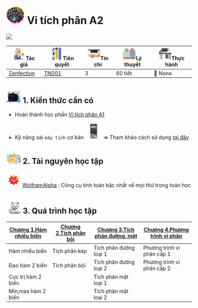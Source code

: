 # <img src="https://raw.githubusercontent.com/Zenfection/Image/master/2020/12/23-20-05-50-gt2%20-%2001.png" width="50">  Vi tích phân A2 

<img src="https://readme-typing-svg.herokuapp.com?font=tahoma&lines=B%E1%BA%A3ng+sau+tham+kh%E1%BA%A3o+c%E1%BB%A7a+CTU">

| <img src="https://raw.githubusercontent.com/Zenfection/Image/master/2021/07/31-17-12-38-Professor%20Male.png" title="" alt="Professor Male.png" width="35">Tác giả | <img title="" src="https://raw.githubusercontent.com/Zenfection/Image/master/2021/07/31-17-08-42-Learning%20Tools.png" alt="Learning Tools.png" width="35">Tiên quyết | <img src="https://raw.githubusercontent.com/Zenfection/Image/master/2021/07/31-17-13-24-Degree.png" title="" alt="Degree.png" width="35">Tín chỉ | <img src="https://raw.githubusercontent.com/Zenfection/Image/master/2021/07/31-17-10-10-Rage%20Room%20Rules.png" title="" alt="Rage Room Rules.png" width="35">Lý thuyết | <img src="https://raw.githubusercontent.com/Zenfection/Image/master/2021/07/31-17-11-54-Student%20Desk.png" title="" alt="Student Desk.png" width="35">Thực hành |
| ------------------------------------------------------------------------------------------------------------------------------------------------------------------ | --------------------------------------------------------------------------------------------------------------------------------------------------------------------- | ------------------------------------------------------------------------------------------------------------------------------------------------ | ------------------------------------------------------------------------------------------------------------------------------------------------------------------------ | ---------------------------------------------------------------------------------------------------------------------------------------------------------------- |
| [Zenfection](http://facebook.com/zenfection)                                                                                                                       | [TN001](/toanhoc/TN001-Vi_tich_phan_a1/)                                                                                                                                                              | 3                                                                                                                                                | 60 tiết                                                                                                                                                                       | 🚫 None.                                                                                                                                                               |

## <img src="https://raw.githubusercontent.com/Zenfection/Image/master/2021/08/02-21-26-29-tenor.gif" width="40"> 1. Kiến thức cần có

- Hoàn thành học phần [Vi tích phân A1](/toanhoc/TN001-Vi_tich_phan_a1/)

- Kỹ năng xài `máy tính` cơ bản <img src="https://raw.githubusercontent.com/Zenfection/Image/master/2021/09/03-14-33-56-fx-580VN.png" width="45"> ⇒  Tham khảo cách sử dụng [tại đây](https://bitex.com.vn/vn/kho-ung-dung/huong-dan-su-dung-3.html)

## <img src="https://raw.githubusercontent.com/Zenfection/Image/master/2021/08/02-21-24-49-tenor.gif" width="40"> 2. Tài nguyên học tập

<img src="https://raw.githubusercontent.com/Zenfection/Image/master/2021/09/03-16-03-49-wolframe.png" width="40"> [WolframAlpha](https://www.wolframalpha.com/) : Công cụ tính toán bậc nhất về mọi thứ trong toán học

## <img src="https://raw.githubusercontent.com/Zenfection/Image/master/2021/08/02-21-41-35-tenor.gif" width="40"> 3. Quá trình học tập

| [Chương 1.Hàm nhiều biến](/toanhoc/TN002-Vi_tich_phan_a2/Tailieu/1.md) | [Chương 2.Tích phân bội](/toanhoc/TN002-Vi_tich_phan_a2/Tailieu/2.md) | [Chương 3.Tích phân đường, mặt](/toanhoc/TN002-Vi_tich_phan_a2/Tailieu/3.md) | [Chương 4.Phương trình vi phân](/toanhoc/TN002-Vi_tich_phan_a2/Tailieu/4.md) |
| ----------------------- | ---------------------- | ----------------------------- | ----------------------------- |
| Hàm nhiều biến          | Tích phân kép          | Tích phân đường loại 1        | Phương trình vi phân cấp 1    |
| Đạo hàm 2 biến          | Tích phân bội          | Tích phân đường loại 2        | Phương trình vi phân cấp 2    |
| Cực trị hàm 2 biến      |                        | Tích phân mặt loại 1          |                               |
| Min,max hàm 2 biến      |                        | Tích phân mặt loại 2          |                               |


<comment/> 


 